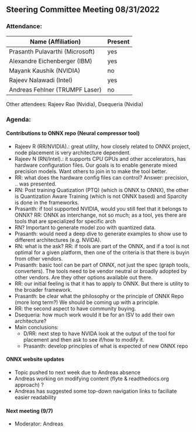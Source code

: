 ## Steering Committee Meeting 08/31/2022

### Attendance:

| Name (Affiliation)              | Present  |
| ------------------------------- | -------- |
| Prasanth Pulavarthi (Microsoft) | yes   |
| Alexandre Eichenberger (IBM)    | yes   |
| Mayank Kaushik (NVIDIA)         | no   |
| Rajeev Nalawadi (Intel)         | yes   |
| Andreas Fehlner (TRUMPF Laser)  | no   |

Other attendees: Rajeev Rao (Nvidia), Dsequeria (Nvidia)

### Agenda:

  #### Contributions to ONNX repo (Neural compressor tool)
  - Rajeev R (RR/NVIDIA).: great utility, how closely related to ONNX project, node placement is very architecture dependent.
  - Rajeev N (RN/Intel).: it supports CPU GPUs and other accelerators, has hardware configuration files. Our goals is to enable generate mixed precision models. Want others to join in to make the tool better.
  - RR: what does the hardware config files can control? Answer: precision, .. was presented.
  - RN: Post training Quatization (PTQ) (which is ONNX to ONNX), the other is Quantization Aware Training (which is not ONNX based) and Sparcity is done in the frameworks.
  - Prasanth: if tool supported NVIDIA, would you still feel that it belongs to ONNX? RR: ONNX as interchange, not so much; as a tool, yes there are tools that are specialized for specific arch
  - RN? Important to generate model zoo with quantized data.
  - Prasanth: would need a deep dive to generate examples to show use to different architectures (e.g. NVIDA).
  - RN: what is the ask? RR: if tools are part of the ONNX, and if a tool is not optimal for a given platform, then one of the criteria is that there is buyin from other vendors.
  - Prasanth: basic tool can be part of ONNX, not just the spec (graph tools, converters). The tools need to be vendor neutral or broadly adopted by other vendors. Are they other options available out there.
  - RR: our initial feeling is that it has to apply to ONNX. But there is utility to the broader framework.
  - Prasanth: be clear what the philosophy or the principle of ONNX Repo (more long term?) We should be coming up with a principle.
  - RR: the second aspect to have community buying.
  - Dsequeria: how much work would it be for an ISV to add their own architecture?
  - Main conclusions:
      - D/RR: next step to have NVIDA look at the output of the tool for placement and then ask to see if/how to modify it.
      - Prasanth: develop principles of what is expected of new ONNX repo
  
  #### ONNX website updates
  - Topic pushed to next week due to Andreas absence
  - Andreas working on modifying content (flyte & readthedocs.org approach) ?
  - Andreas has suggested some top-down navigation links to faciliate easier readability
   
  #### Next meeting (9/7)
  - Moderator: Andreas
